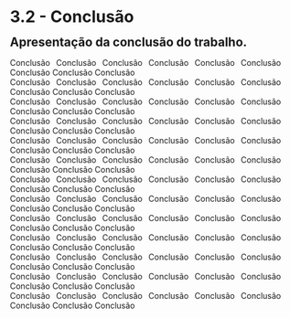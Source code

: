 <style> 
    p, table, figure, figcaption, h1, h2, h3, h4, h5, h6, .katex-display 
    {
        max-width:none;
        text-align: justify;
        margin: 15px 15px;
        text-wrap: pretty;
    }
</style>
# 3.2 - Conclusão

## Apresentação da conclusão do trabalho.

Conclusão Conclusão Conclusão Conclusão Conclusão Conclusão Conclusão Conclusão Conclusão <br>
Conclusão Conclusão Conclusão Conclusão Conclusão Conclusão Conclusão Conclusão Conclusão <br>
Conclusão Conclusão Conclusão Conclusão Conclusão Conclusão Conclusão Conclusão Conclusão <br>
Conclusão Conclusão Conclusão Conclusão Conclusão Conclusão Conclusão Conclusão Conclusão <br>
Conclusão Conclusão Conclusão Conclusão Conclusão Conclusão Conclusão Conclusão Conclusão <br>
Conclusão Conclusão Conclusão Conclusão Conclusão Conclusão Conclusão Conclusão Conclusão <br>
Conclusão Conclusão Conclusão Conclusão Conclusão Conclusão Conclusão Conclusão Conclusão <br>
Conclusão Conclusão Conclusão Conclusão Conclusão Conclusão Conclusão Conclusão Conclusão <br>
Conclusão Conclusão Conclusão Conclusão Conclusão Conclusão Conclusão Conclusão Conclusão <br>
Conclusão Conclusão Conclusão Conclusão Conclusão Conclusão Conclusão Conclusão Conclusão <br>
Conclusão Conclusão Conclusão Conclusão Conclusão Conclusão Conclusão Conclusão Conclusão <br>
Conclusão Conclusão Conclusão Conclusão Conclusão Conclusão Conclusão Conclusão Conclusão <br>
Conclusão Conclusão Conclusão Conclusão Conclusão Conclusão Conclusão Conclusão Conclusão <br>
